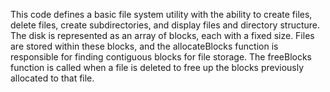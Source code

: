 This code defines a basic file system utility with the ability to create files, delete files, create subdirectories, and display files and directory structure. The disk is represented as an array of blocks, each with a fixed size. Files are stored within these blocks, and the allocateBlocks function is responsible for finding contiguous blocks for file storage. The freeBlocks function is called when a file is deleted to free up the blocks previously allocated to that file.
